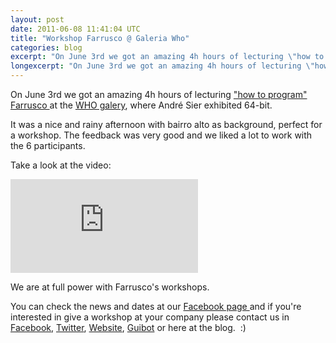 ```yaml
---
layout: post
date: 2011-06-08 11:41:04 UTC
title: "Workshop Farrusco @ Galeria Who"
categories: blog
excerpt: "On June 3rd we got an amazing 4h hours of lecturing \"how to program\" Farrusco at the WHO galery, where André Sier exhibited 64-bit."
longexcerpt: "On June 3rd we got an amazing 4h hours of lecturing \"how to program\" Farrusco at the WHO galery, where André Sier exhibited 64-bit.It was a nice and rainy afternoon with bairro alto as background, perfect for a workshop."
---
```


On June 3rd we got an amazing 4h hours of lecturing <a href="http://www.guibot.pt/workshop-robotica-criativa/?lang=pt-pt">"how to program" Farrusco </a>at the <a href="http://www.who.pt/galeria/">WHO galery</a>, where André Sier exhibited 64-bit.

It was a nice and rainy afternoon with bairro alto as background, perfect for a workshop.
The feedback was very good and we liked a lot to work with the 6 participants.

Take a look at the video:

<div class="video-container"><iframe src="http://player.vimeo.com/video/24649555?title=0&amp;byline=0&amp;portrait=0" frameborder="0" allowfullscreen></iframe></div>

We are at full power with Farrusco's workshops.

You can check the news and dates at our <a href="https://www.facebook.com/photo.php?fbid=205379136172407&amp;set=a.103685946341727.2831.100001009673219&amp;type=1&amp;theater#!/pages/ArticaCc/196701617031031">Facebook page </a>and if you're interested in give a workshop at your company please contact us in <a href="https://www.facebook.com/photo.php?fbid=205379136172407&amp;set=a.103685946341727.2831.100001009673219&amp;type=1&amp;theater#!/pages/ArticaCc/196701617031031">Facebook</a>, <a href="http://twitter.com/#!/artica_pt">Twitter</a>, <a href="http://artica.cc/">Website</a>, <a href="http://www.guibot.pt/">Guibot</a> or here at the blog.  :)

&nbsp;
